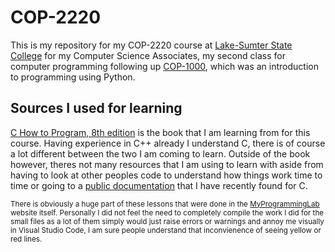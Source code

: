 # COP-2220
This is my repository for my COP-2220 course at [Lake-Sumter State College](https://www.lssc.edu/) for my Computer Science Associates, my second class for computer programming following up [COP-1000](https://github.com/BlakeBarnes00/COP-1000), which was an introduction to programming using Python.

## Sources I used for learning
[C How to Program, 8th edition](https://www.pearson.com/store/p/c-how-to-program/P100001354868/9780133976892) is the book that I am learning from for this course. Having experience in C++ already I understand C, there is of course a lot different between the two I am coming to learn. Outside of the book however, theres not many resources that I am using to learn with aside from having to look at other peoples code to understand how things work time to time or going to a [public documentation](https://devdocs.io/c/) that I have recently found for C.

<sub>There is obviously a huge part of these lessons that were done in the [MyProgrammingLab](https://mlm.pearson.com/northamerica/myprogramminglab/) website itself. Personally I did not feel the need to completely compile the work I did for the small files as a lot of them simply would just raise errors or warnings and annoy me visually in Visual Studio Code, I am sure people understand that inconvienence of seeing yellow or red lines.</sub>